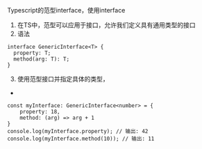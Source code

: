 Typescript的范型interface，使用interface
1. 在TS中，范型可以应用于接口，允许我们定义具有通用类型的接口
2. 语法
```
interface GenericInterface<T> {
  property: T;
  method(arg: T): T;
}
```
3. 使用范型接口并指定具体的类型，
- 
```
const myInterface: GenericInterface<number> = {
    property: 18, 
    method: (arg) => arg + 1
}
console.log(myInterface.property); // 输出: 42
console.log(myInterface.method(10)); // 输出: 11
```